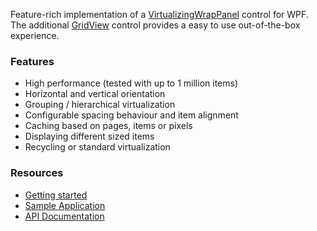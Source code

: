 Feature-rich implementation of a [VirtualizingWrapPanel](https://sbaeumlisberger.github.io/VirtualizingWrapPanel/api/WpfToolkit.Controls.VirtualizingWrapPanel.html) control for WPF. The additional [GridView](https://sbaeumlisberger.github.io/VirtualizingWrapPanel/api/WpfToolkit.Controls.GridView.html) control provides a easy to use out-of-the-box experience.

### Features
* High performance (tested with up to 1 million items)
* Horizontal and vertical orientation
* Grouping / hierarchical virtualization
* Configurable spacing behaviour and item alignment
* Caching based on pages, items or pixels
* Displaying different sized items
* Recycling or standard virtualization

### Resources
* [Getting started](https://sbaeumlisberger.github.io/VirtualizingWrapPanel/docs/getting-started.html)
* [Sample Application](https://github.com/sbaeumlisberger/VirtualizingWrapPanel/tree/master/SamplesApplication.md)
* [API Documentation](https://sbaeumlisberger.github.io/VirtualizingWrapPanel/api/WpfToolkit.Controls.html)